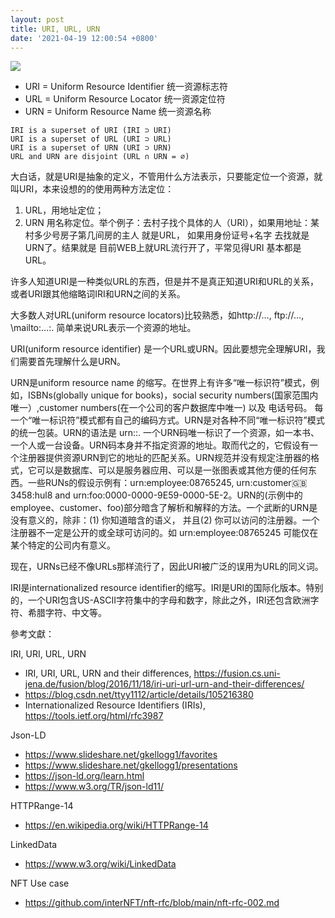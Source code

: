 ```yaml
---
layout: post
title: URI, URL, URN
date: '2021-04-19 12:00:54 +0800'
---
```


![](https://i.imgur.com/YcdVaKb.png)
* URI = Uniform Resource Identifier 统一资源标志符
* URL = Uniform Resource Locator 统一资源定位符
* URN = Uniform Resource Name 统一资源名称

```
IRI is a superset of URI (IRI ⊃ URI)
URI is a superset of URL (URI ⊃ URL)
URI is a superset of URN (URI ⊃ URN)
URL and URN are disjoint (URL ∩ URN = ∅)
```
 
大白话，就是URI是抽象的定义，不管用什么方法表示，只要能定位一个资源，就叫URI，本来设想的的使用两种方法定位：
1. URL，用地址定位；
2. URN 用名称定位。举个例子：去村子找个具体的人（URI），如果用地址：某村多少号房子第几间房的主人 就是URL， 如果用身份证号+名字 去找就是URN了。结果就是 目前WEB上就URL流行开了，平常见得URI 基本都是URL。

许多人知道URI是一种类似URL的东西，但是并不是真正知道URI和URL的关系，或者URI跟其他缩略词IRI和URN之间的关系。

大多数人对URL(uniform resource locators)比较熟悉，如http://…, ftp://…, \mailto:…​:. 简单来说URL表示一个资源的地址。

URI(uniform resource identifier) 是一个URL或URN。因此要想完全理解URI，我们需要首先理解什么是URN。

URN是uniform resource name 的缩写。在世界上有许多“唯一标识符”模式，例如，ISBNs(globally unique for books)，social security numbers(国家范围内唯一）,customer numbers(在一个公司的客户数据库中唯一) 以及 电话号码。 每一个“唯一标识符”模式都有自己的编码方式。URN是对各种不同“唯一标识符”模式的统一包装。URN的语法是 urn:<scheme-name>:<unique-identifier>. 一个URN码唯一标识了一个资源，如一本书、一个人或一台设备。URN码本身并不指定资源的地址。取而代之的，它假设有一个注册器提供资源URN到它的地址的匹配关系。URN规范并没有规定注册器的格式，它可以是数据库、可以是服务器应用、可以是一张图表或其他方便的任何东西。一些RUNs的假设示例有：urn:employee:08765245, urn:customer:uk:3458:hul8 and urn:foo:0000-0000-9E59-0000-5E-2。URN的<scheme-name>(示例中的employee、customer、foo)部分暗含了解析和解释<unique-identifier>的方法。一个武断的URN是没有意义的，除非：(1) 你知道<scheme-name>暗含的语义， 并且(2) 你可以访问<scheme-name>的注册器。一个注册器不一定是公开的或全球可访问的。如 urn:employee:08765245 可能仅在某个特定的公司内有意义。

现在，URNs已经不像URLs那样流行了，因此URI被广泛的误用为URL的同义词。

IRI是internationalized resource identifier的缩写。IRI是URI的国际化版本。特别的，一个URI包含US-ASCII字符集中的字母和数字，除此之外，IRI还包含欧洲字符、希腊字符、中文等。


參考文獻：

IRI, URI, URL, URN
* IRI, URI, URL, URN and their differences, https://fusion.cs.uni-jena.de/fusion/blog/2016/11/18/iri-uri-url-urn-and-their-differences/
* https://blog.csdn.net/ttyy1112/article/details/105216380
*  Internationalized Resource Identifiers (IRIs), https://tools.ietf.org/html/rfc3987

Json-LD
* https://www.slideshare.net/gkellogg1/favorites
* https://www.slideshare.net/gkellogg1/presentations
* https://json-ld.org/learn.html
* https://www.w3.org/TR/json-ld11/


HTTPRange-14
* https://en.wikipedia.org/wiki/HTTPRange-14

LinkedData
* https://www.w3.org/wiki/LinkedData

NFT Use case
* https://github.com/interNFT/nft-rfc/blob/main/nft-rfc-002.md